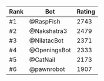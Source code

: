 Rank|Bot|Rating
---|---|---
#1|@RaspFish|2743
#2|@Nakshatra3|2479
#3|@NilatacBot|2371
#4|@OpeningsBot|2333
#5|@CatNail|2173
#6|@pawnrobot|1907
